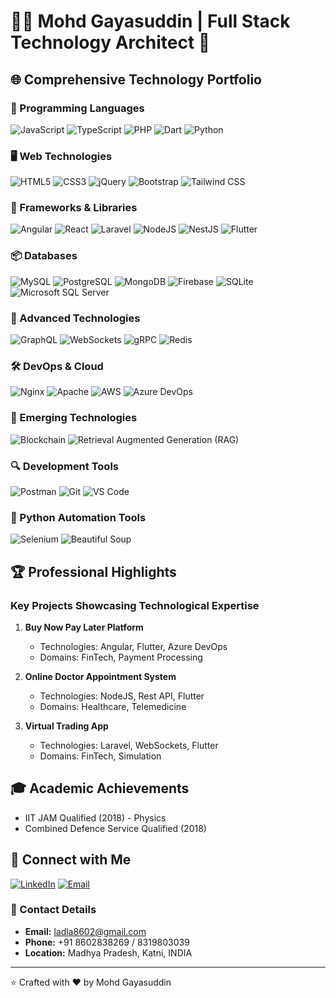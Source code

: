 # 👨‍💻 Mohd Gayasuddin | Full Stack Technology Architect 🚀

## 🌐 Comprehensive Technology Portfolio

### 🔧 Programming Languages
![JavaScript](https://img.shields.io/badge/-JavaScript-F7DF1E?style=for-the-badge&logo=javascript&logoColor=black)
![TypeScript](https://img.shields.io/badge/-TypeScript-3178C6?style=for-the-badge&logo=typescript&logoColor=white)
![PHP](https://img.shields.io/badge/-PHP-777BB4?style=for-the-badge&logo=php&logoColor=white)
![Dart](https://img.shields.io/badge/-Dart-0175C2?style=for-the-badge&logo=dart&logoColor=white)
![Python](https://img.shields.io/badge/-Python-3776AB?style=for-the-badge&logo=python&logoColor=white)

### 🖥️ Web Technologies
![HTML5](https://img.shields.io/badge/-HTML5-E34F26?style=for-the-badge&logo=html5&logoColor=white)
![CSS3](https://img.shields.io/badge/-CSS3-1572B6?style=for-the-badge&logo=css3&logoColor=white)
![jQuery](https://img.shields.io/badge/-jQuery-0769AD?style=for-the-badge&logo=jquery&logoColor=white)
![Bootstrap](https://img.shields.io/badge/-Bootstrap-7952B3?style=for-the-badge&logo=bootstrap&logoColor=white)
![Tailwind CSS](https://img.shields.io/badge/-Tailwind%20CSS-38B2AC?style=for-the-badge&logo=tailwind-css&logoColor=white)

### 🚀 Frameworks & Libraries
![Angular](https://img.shields.io/badge/-Angular-DD0031?style=for-the-badge&logo=angular&logoColor=white)
![React](https://img.shields.io/badge/-React-61DAFB?style=for-the-badge&logo=react&logoColor=black)
![Laravel](https://img.shields.io/badge/-Laravel-FF2D20?style=for-the-badge&logo=laravel&logoColor=white)
![NodeJS](https://img.shields.io/badge/-NodeJS-339933?style=for-the-badge&logo=nodedotjs&logoColor=white)
![NestJS](https://img.shields.io/badge/-NestJS-E0234E?style=for-the-badge&logo=nestjs&logoColor=white)
![Flutter](https://img.shields.io/badge/-Flutter-02569B?style=for-the-badge&logo=flutter&logoColor=white)

### 📦 Databases
![MySQL](https://img.shields.io/badge/-MySQL-4479A1?style=for-the-badge&logo=mysql&logoColor=white)
![PostgreSQL](https://img.shields.io/badge/-PostgreSQL-336791?style=for-the-badge&logo=postgresql&logoColor=white)
![MongoDB](https://img.shields.io/badge/-MongoDB-47A248?style=for-the-badge&logo=mongodb&logoColor=white)
![Firebase](https://img.shields.io/badge/-Firebase-FFCA28?style=for-the-badge&logo=firebase&logoColor=black)
![SQLite](https://img.shields.io/badge/-SQLite-003B57?style=for-the-badge&logo=sqlite&logoColor=white)
![Microsoft SQL Server](https://img.shields.io/badge/-MS%20SQL%20Server-CC2927?style=for-the-badge&logo=microsoft-sql-server&logoColor=white)

### 🔬 Advanced Technologies
![GraphQL](https://img.shields.io/badge/-GraphQL-E10098?style=for-the-badge&logo=graphql&logoColor=white)
![WebSockets](https://img.shields.io/badge/-WebSockets-010101?style=for-the-badge&logo=socket.io&logoColor=white)
![gRPC](https://img.shields.io/badge/-gRPC-244C7E?style=for-the-badge&logo=grpc&logoColor=white)
![Redis](https://img.shields.io/badge/-Redis-DC382D?style=for-the-badge&logo=redis&logoColor=white)

### 🛠️ DevOps & Cloud
![Nginx](https://img.shields.io/badge/-Nginx-269539?style=for-the-badge&logo=nginx&logoColor=white)
![Apache](https://img.shields.io/badge/-Apache-D22128?style=for-the-badge&logo=apache&logoColor=white)
![AWS](https://img.shields.io/badge/-AWS-232F3E?style=for-the-badge&logo=amazon-aws&logoColor=white)
![Azure DevOps](https://img.shields.io/badge/-Azure%20DevOps-0078D7?style=for-the-badge&logo=azuredevops&logoColor=white)

### 🧠 Emerging Technologies
![Blockchain](https://img.shields.io/badge/-Blockchain-121D33?style=for-the-badge&logo=blockchain.com&logoColor=white)
![Retrieval Augmented Generation (RAG)](https://img.shields.io/badge/-RAG-4A90E2?style=for-the-badge&logo=artificial-intelligence&logoColor=white)

### 🔍 Development Tools
![Postman](https://img.shields.io/badge/-Postman-FF6C37?style=for-the-badge&logo=postman&logoColor=white)
![Git](https://img.shields.io/badge/-Git-F05032?style=for-the-badge&logo=git&logoColor=white)
![VS Code](https://img.shields.io/badge/-VS%20Code-007ACC?style=for-the-badge&logo=visual-studio-code&logoColor=white)

### 🐍 Python Automation Tools
![Selenium](https://img.shields.io/badge/-Selenium-43B02A?style=for-the-badge&logo=selenium&logoColor=white)
![Beautiful Soup](https://img.shields.io/badge/-Beautiful%20Soup-3776AB?style=for-the-badge&logo=python&logoColor=white)

## 🏆 Professional Highlights

### Key Projects Showcasing Technological Expertise
1. **Buy Now Pay Later Platform**
   - Technologies: Angular, Flutter, Azure DevOps
   - Domains: FinTech, Payment Processing

2. **Online Doctor Appointment System**
   - Technologies: NodeJS, Rest API, Flutter
   - Domains: Healthcare, Telemedicine

3. **Virtual Trading App**
   - Technologies: Laravel, WebSockets, Flutter
   - Domains: FinTech, Simulation

## 🎓 Academic Achievements
- IIT JAM Qualified (2018) - Physics
- Combined Defence Service Qualified (2018)

## 🤝 Connect with Me
[![LinkedIn](https://img.shields.io/badge/LinkedIn-Connect-blue?style=for-the-badge&logo=linkedin)](https://www.linkedin.com/in/mohd-gayasuddin)
[![Email](https://img.shields.io/badge/Email-Contact%20Me-red?style=for-the-badge&logo=gmail)](mailto:ladla8602@gmail.com)

### 📱 Contact Details
- **Email:** ladla8602@gmail.com
- **Phone:** +91 8602838269 / 8319803039
- **Location:** Madhya Pradesh, Katni, INDIA

---

⭐️ Crafted with ❤️ by Mohd Gayasuddin
